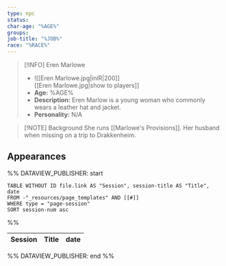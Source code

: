 ```yaml
---
type: npc
status: 
char-age: "%AGE%"
groups: 
job-title: "%JOB%"
race: "%RACE%"
---
```


>[!INFO] Eren Marlowe
>- ![[Eren Marlowe.jpg|inlR|200]]
<br/> [[Eren Marlowe.jpg|show to players]]
>- **Age:** %AGE%
> - **Description:** Eren Marlow is a young woman who commonly wears a leather hat and jacket.
> - **Personality:** N/A
 
 >[!NOTE] Background
She runs [[Marlowe's Provisions]]. Her husband when missing on a trip to Drakkenheim.

## Appearances

%% DATAVIEW_PUBLISHER: start
```dataview
TABLE WITHOUT ID file.link AS "Session", session-title AS "Title", date
FROM -"_resources/page_templates" AND [[#]]
WHERE type = "page-session"
SORT session-num asc
```
%%

| Session | Title | date |
| ------- | ----- | ---- |

%% DATAVIEW_PUBLISHER: end %%